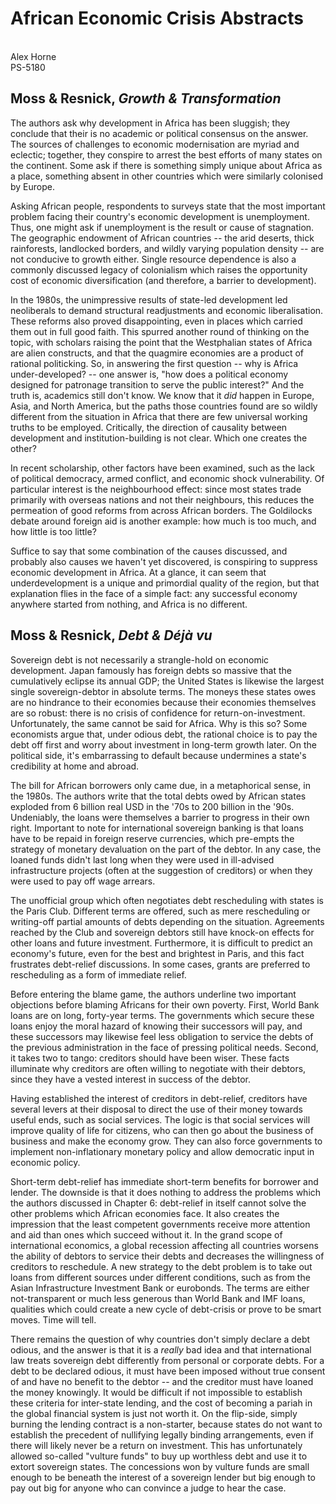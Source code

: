 # African Economic Crisis Abstracts
\
Alex Horne
\
PS-5180

## Moss \& Resnick, *Growth \& Transformation*

The authors ask why development in Africa has been sluggish; they conclude that their is no academic or political consensus on the answer. The sources of challenges to economic modernisation are myriad and eclectic; together, they conspire to arrest the best efforts of many states on the continent. Some ask if there is something simply unique about Africa as a place, something absent in other countries which were similarly colonised by Europe.

Asking African people, respondents to surveys state that the most important problem facing their country's economic development is unemployment. Thus, one might ask if unemployment is the result or cause of stagnation. The geographic endowment of African countries -- the arid deserts, thick rainforests, landlocked borders, and wildly varying population density -- are not conducive to growth either. Single resource dependence is also a commonly discussed legacy of colonialism which raises the opportunity cost of economic diversification (and therefore, a barrier to development). 

In the 1980s, the unimpressive results of state-led development led neoliberals to demand structural readjustments and economic liberalisation. These reforms also proved disappointing, even in places which carried them out in full good faith. This spurred another round of thinking on the topic, with scholars raising the point that the Westphalian states of Africa are alien constructs, and that the quagmire economies are a product of rational politicking. So, in answering the first question -- why is Africa under-developed? -- one answer is, "how does a political economy designed for patronage transition to serve the public interest?" And the truth is, academics still don't know. We know that it *did* happen in Europe, Asia, and North America, but the paths those countries found are so wildly different from the situation in Africa that there are few universal working truths to be employed. Critically, the direction of causality between development and institution-building is not clear. Which one creates the other?

In recent scholarship, other factors have been examined, such as the lack of political democracy, armed conflict, and economic shock vulnerability. Of particular interest is the neighbourhood effect: since most states trade primarily with overseas nations and not their neighbours, this reduces the permeation of good reforms from across African borders. The Goldilocks debate around foreign aid is another example: how much is too much, and how little is too little?

Suffice to say that some combination of the causes discussed, and probably also causes we haven't yet discovered, is conspiring to suppress economic development in Africa. At a glance, it can seem that underdevelopment is a unique and primordial quality of the region, but that explanation flies in the face of a simple fact: any successful economy anywhere started from nothing, and Africa is no different.

## Moss \& Resnick, *Debt \& Déjà vu*

Sovereign debt is not necessarily a strangle-hold on economic development. Japan famously has foreign debts so massive that the cumulatively eclipse its annual GDP; the United States is likewise the largest single sovereign-debtor in absolute terms. The moneys these states owes are no hindrance to their economies because their economies themselves are so robust: there is no crisis of confidence for return-on-investment. Unfortunately, the same cannot be said for Africa. Why is this so? Some economists argue that, under odious debt, the rational choice is to pay the debt off first and worry about investment in long-term growth later. On the political side, it's embarrassing to default because undermines a state's credibility at home and abroad.   

The bill for African borrowers only came due, in a metaphorical sense, in the 1980s. The authors write that the total debts owed by African states exploded from 6 billion real USD in the '70s to 200 billion in the '90s. Undeniably, the loans were themselves a barrier to progress in their own right. Important to note for international sovereign banking is that loans have to be repaid in foreign reserve currencies, which pre-empts the strategy of monetary devaluation on the part of the debtor. In any case, the loaned funds didn't last long when they were used in ill-advised infrastructure projects (often at the suggestion of creditors) or when they were used to pay off wage arrears.

The unofficial group which often negotiates debt rescheduling with states is the Paris Club. Different terms are offered, such as mere rescheduling or writing-off partial amounts of debts depending on the situation. Agreements reached by the Club and sovereign debtors still have knock-on effects for other loans and future investment. Furthermore, it is difficult to predict an economy's future, even for the best and brightest in Paris, and this fact frustrates debt-relief discussions. In some cases, grants are preferred to rescheduling as a form of immediate relief. 

Before entering the blame game, the authors underline two important objections before blaming Africans for their own poverty. First, World Bank loans are on long, forty-year terms. The governments which secure these loans enjoy the moral hazard of knowing their successors will pay, and these successors may likewise feel less obligation to service the debts of the previous administration in the face of pressing political needs. Second, it takes two to tango: creditors should have been wiser. These facts illuminate why creditors are often willing to negotiate with their debtors, since they have a vested interest in success of the debtor.

Having established the interest of creditors in debt-relief, creditors have several levers at their disposal to direct the use of their money towards useful ends, such as social services. The logic is that social services will improve quality of life for citizens, who can then go about the business of business and make the economy grow. They can also force governments to implement non-inflationary monetary policy and allow democratic input in economic policy. 

Short-term debt-relief has immediate short-term benefits for borrower and lender. The downside is that it does nothing to address the problems which the authors discussed in Chapter 6: debt-relief in itself cannot solve the other problems which African economies face. It also creates the impression that the least competent governments receive more attention and aid than ones which succeed without it. In the grand scope of international economics, a global recession affecting all countries worsens the ability of debtors to service their debts and decreases the willingness of creditors to reschedule. A new strategy to the debt problem is to take out loans from different sources under different conditions, such as from the Asian Infrastructure Investment Bank or eurobonds. The terms are either not-transparent or much less generous than World Bank and IMF loans, qualities which could create a new cycle of debt-crisis or prove to be smart moves. Time will tell. 

There remains the question of why countries don't simply declare a debt odious, and the answer is that it is a *really* bad idea and that international law treats sovereign debt differently from personal or corporate debts. For a debt to be declared odious, it must have been imposed without true consent of and have no benefit to the debtor -- and the creditor must have loaned the money knowingly. It would be difficult if not impossible to establish these criteria for inter-state lending, and the cost of becoming a pariah in the global financial system is just not worth it. On the flip-side, simply burning the lending contract is a non-starter, because states do not want to establish the precedent of nullifying legally binding arrangements, even if there will likely never be a return on investment. This has unfortunately allowed so-called "vulture funds" to buy up worthless debt and use it to extort sovereign states. The concessions won by vulture funds are small enough to be beneath the interest of a sovereign lender but big enough to pay out big for anyone who can convince a judge to hear the case. 
